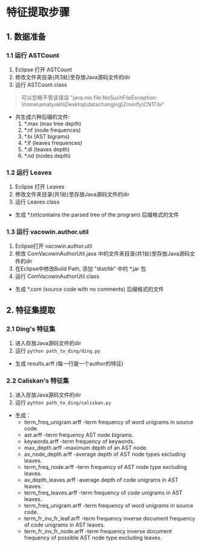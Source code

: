 # 特征提取步骤

## 1. 数据准备

### 1.1 运行 ASTCount

1. Eclipse 打开 ASTCount
2. 修改文件夹目录(共3处)至存放Java源码文件的dir
3. 运行 ASTCount.class

> 可以忽略不管该错误 "java.nio.file.NoSuchFileException: \home\amatyukh\Desktop\datachanging\Zminify\CN17.bi"

- 共生成六种后缀的文件:
    1. *.max (max tree depth)
    2. *.nf (node frequences)
    3. *.bi (AST bigrams)
    4. *.lf (leaves frequences)
    5. *.dl (leaves depth)
    6. *.nd (nodes depth)

### 1.2 运行 Leaves

1. Eclipse 打开 Leaves
2. 修改文件夹目录(共1处)至存放Java源码文件的dir
3. 运行 Leaves.class

- 生成 *.txt(contains the parsed tree of the program) 后缀格式的文件

### 1.3 运行 vacowin.author.util

1. Eclipse打开 vacowin.author.util
2. 修改 ComVacowinAuthorUtil.java 中的文件夹目录(共1处)至存放Java源码文件的dir
3. 在Eclipse中修改Build Path, 添加 "dist/lib" 中的 *.jar 包
4. 运行 ComVacowinAuthorUtil.class

- 生成 *.com (source code with no comments) 后缀格式的文件

## 2. 特征集提取

### 2.1 Ding's 特征集

1. 进入存放Java源码文件的dir
2. 运行 `python path_to_ding/ding.py`

- 生成 results.arff (每一行是一个author的特征)

### 2.2 Caliskan's 特征集

1. 进入存放Java源码文件的dir
2. 运行 `python path_to_ding/caliskan.py`

- 生成：
  - term_freq_unigram.arff -term frequency of word unigrams in source code.
  - ast.arff -term frequency AST node bigrams.
  - keywords.arff -term frequency of keywords.
  - max_depth.arff -maximum depth of an AST node.
  - av_node_depth.arff -average depth of AST node types excluding leaves.
  - term_freq_node.arff -term frequency of AST node type excluding leaves.
  - av_depth_leaves.arff -average depth of code unigrams in AST leaves.
  - term_freq_leaves.arff -term frequency of code unigrams in AST leaves.
  - term_freq_unigram.arff -term frequency of word unigrams in source code.
  - term_fr_inv_fr_leaf.arff -term frequency inverse document frequency of code unigrams in AST leaves.
  - term_fr_inv_fr_node.arff -term frequency inverse document frequency of possible AST node type excluding leaves.
